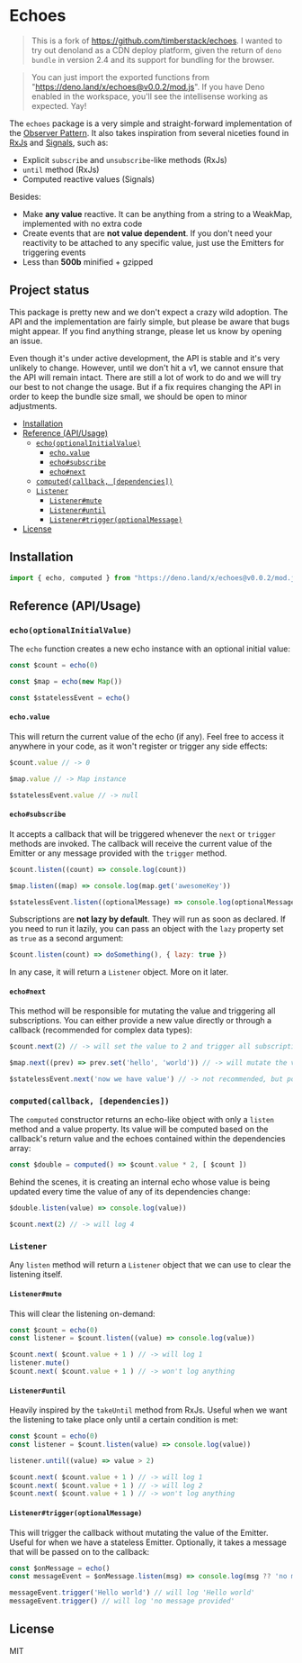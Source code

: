 # Echoes <!-- omit in toc -->

> This is a fork of https://github.com/timberstack/echoes. I wanted to try out denoland as a CDN deploy platform, given the return of `deno bundle` in version 2.4 and its support for bundling for the browser.

> You can just import the exported functions from "https://deno.land/x/echoes@v0.0.2/mod.js". If you have Deno enabled in the workspace, you'll see the intellisense working as expected. Yay!

The `echoes` package is a very simple and straight-forward implementation of the [Observer Pattern](https://www.patterns.dev/vanilla/observer-pattern/). It also takes inspiration from several niceties found in [RxJs](https://github.com/ReactiveX/rxjs) and [Signals](https://github.com/preactjs/signals), such as:
- Explicit `subscribe` and  `unsubscribe`-like methods (RxJs)
- `until` method (RxJs)
- Computed reactive values (Signals)

Besides:
- Make **any value** reactive. It can be anything from a string to a WeakMap, implemented with no extra code
- Create events that are **not value dependent**. If you don't need your reactivity to be attached to any specific value, just use the Emitters for triggering events
- Less than **500b** minified + gzipped

## Project status <!-- omit in toc -->
This package is pretty new and we don't expect a crazy wild adoption. The API and the implementation are fairly simple, but please be aware that bugs might appear. If you find anything strange, please let us know by opening an issue.

Even though it's under active development, the API is stable and it's very unlikely to change. However, until we don't hit a v1, we cannot ensure that the API will remain intact. There are still a lot of work to do and we will try our best to not change the usage. But if a fix requires changing the API in order to keep the bundle size small, we should be open to minor adjustments.

- [Installation](#installation)
- [Reference (API/Usage)](#reference-apiusage)
  - [`echo(optionalInitialValue)`](#echooptionalinitialvalue)
    - [`echo.value`](#echovalue)
    - [`echo#subscribe`](#echosubscribe)
    - [`echo#next`](#echonext)
  - [`computed(callback, [dependencies])`](#computedcallback-dependencies)
  - [`Listener`](#listener)
    - [`Listener#mute`](#listenermute)
    - [`Listener#until`](#listeneruntil)
    - [`Listener#trigger(optionalMessage)`](#listenertriggeroptionalmessage)
- [License](#license)

## Installation

```js
import { echo, computed } from "https://deno.land/x/echoes@v0.0.2/mod.js"
```

## Reference (API/Usage)
### `echo(optionalInitialValue)`
The `echo` function creates a new echo instance with an optional initial value:

```javascript
const $count = echo(0)

const $map = echo(new Map())

const $statelessEvent = echo()
```

#### `echo.value`
This will return the current value of the echo (if any). Feel free to access it anywhere in your code, as it won't register or trigger any side effects:

```javascript
$count.value // -> 0

$map.value // -> Map instance

$statelessEvent.value // -> null
```

#### `echo#subscribe`
It accepts a callback that will be triggered whenever the `next` or `trigger` methods are invoked. The callback will receive the current value of the Emitter or any message provided with the `trigger` method.

```javascript
$count.listen((count) => console.log(count))

$map.listen((map) => console.log(map.get('awesomeKey'))

$statelessEvent.listen((optionalMessage) => console.log(optionalMessage ?? 'No message provided'))
```

Subscriptions are **not lazy by default**. They will run as soon as declared. If you need to run it lazily, you can pass an object with the `lazy` property set as `true` as a second argument:

```javascript
$count.listen(count) => doSomething(), { lazy: true })
```

In any case, it will return a `Listener` object. More on it later.

#### `echo#next`
This method will be responsible for mutating the value and triggering all subscriptions. You can either provide a new value directly or through a callback (recommended for complex data types):

```javascript
$count.next(2) // -> will set the value to 2 and trigger all subscriptions

$map.next((prev) => prev.set('hello', 'world')) // -> will mutate the value and then trigger the subscriptions

$statelessEvent.next('now we have value') // -> not recommended, but possible
```

### `computed(callback, [dependencies])`
The `computed` constructor returns an echo-like object with only a `listen` method and a value property. Its value will be computed based on the callback's return value and the echoes contained within the dependencies array:

```javascript
const $double = computed() => $count.value * 2, [ $count ])
```

Behind the scenes, it is creating an internal echo whose value is being updated every time the value of any of its dependencies change:

```javascript
$double.listen(value) => console.log(value))

$count.next(2) // -> will log 4
```

### `Listener`
Any `listen` method will return a `Listener` object that we can use to clear the listening itself.

#### `Listener#mute`
This will clear the listening on-demand:

```javascript
const $count = echo(0)
const listener = $count.listen((value) => console.log(value))

$count.next( $count.value + 1 ) // -> will log 1
listener.mute()
$count.next( $count.value + 1 ) // -> won't log anything
```

#### `Listener#until`
Heavily inspired by the `takeUntil` method from RxJs. Useful when we want the listening to take place only until a certain condition is met:

```javascript
const $count = echo(0)
const listener = $count.listen(value) => console.log(value))

listener.until((value) => value > 2)

$count.next( $count.value + 1 ) // -> will log 1
$count.next( $count.value + 1 ) // -> will log 2
$count.next( $count.value + 1 ) // -> won't log anything
```

#### `Listener#trigger(optionalMessage)`
This will trigger the callback without mutating the value of the Emitter. Useful for when we have a stateless Emitter. Optionally, it takes a message that will be passed on to the callback:

```javascript
const $onMessage = echo()
const messageEvent = $onMessage.listen(msg) => console.log(msg ?? 'no message provided'))

messageEvent.trigger('Hello world') // will log 'Hello world'
messageEvent.trigger() // will log 'no message provided'
```

## License
MIT